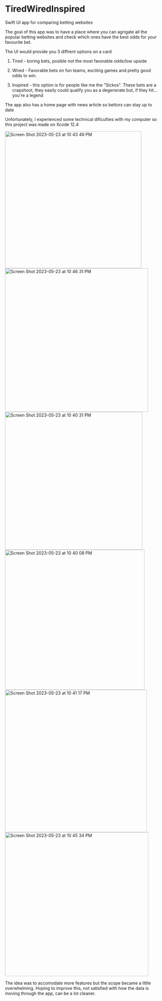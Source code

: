 # TiredWiredInspired
Swift UI app for comparing betting websites

The goal of this app was to have a place where you can agrigate all the popular betting websites and check which ones have the best odds for your favourite bet.

The UI would provide you 3 diffrent options on a card

1. Tired - boring bets, posible not the most favorable odds/low upside

2. Wired - Favorable bets on fun teams, exciting games and pretty good odds to win.

3. Inspired - this option is for people like me the "Sickos". These bets are a crapshoot, they easily could qualify you as a degenerate but, if they hit... you're a legend

The app also has a home page with news article so bettors can stay up to date 

Unfortunately, I experienced some technical dificulties with my computer so this project was made on Xcode 12.4



<img width="451" alt="Screen Shot 2023-05-23 at 10 43 49 PM" src="https://github.com/VasuRaina/TiredWiredInspired/assets/50510741/4ecee4b3-ec24-49ec-b6cd-7912303b67fa">


<img width="473" alt="Screen Shot 2023-05-23 at 10 46 31 PM" src="https://github.com/VasuRaina/TiredWiredInspired/assets/50510741/3e36be32-cced-46ae-81ba-7c829aaebb19">



<img width="454" alt="Screen Shot 2023-05-23 at 10 40 31 PM" src="https://github.com/VasuRaina/TiredWiredInspired/assets/50510741/994ce54c-3c29-42e9-8f13-6e03c94be0df">



<img width="461" alt="Screen Shot 2023-05-23 at 10 40 08 PM" src="https://github.com/VasuRaina/TiredWiredInspired/assets/50510741/6d2a8e13-8574-476c-a4fe-7e20fc8d5582">



<img width="469" alt="Screen Shot 2023-05-23 at 10 41 17 PM" src="https://github.com/VasuRaina/TiredWiredInspired/assets/50510741/7cbb24c4-1391-4400-9eb4-e9f79fbccd7c">



<img width="474" alt="Screen Shot 2023-05-23 at 10 45 34 PM" src="https://github.com/VasuRaina/TiredWiredInspired/assets/50510741/9ed04449-7cae-4227-ac2c-6404ca4a8f4d">



The idea was to accomodate more features but the scope became a little overwhelming.
Hoping to improve this, not satisfied with how the data is moving through the app, can be a lot cleaner.

